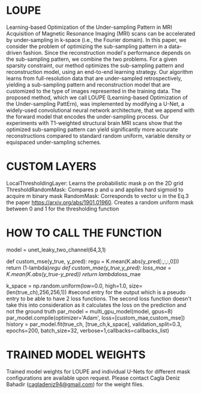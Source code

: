 # LOUPE
Learning-based Optimization of the Under-sampling Pattern in MRI
Acquisition of Magnetic Resonance Imaging (MRI) scans can be accelerated by under-sampling in k-space (i.e., the Fourier domain). In this paper, we consider the problem of optimizing the sub-sampling pattern in a data-driven fashion. Since the reconstruction model's performance depends on the sub-sampling pattern, we combine the two problems. For a given sparsity constraint, our method optimizes the sub-sampling pattern and reconstruction model, using an end-to-end learning strategy. Our algorithm learns from full-resolution data that are under-sampled retrospectively, yielding a sub-sampling pattern and reconstruction model that are customized to the type of images represented in the training data. The proposed method, which we call LOUPE (Learning-based Optimization of the Under-sampling PattErn), was implemented by modifying a U-Net, a widely-used convolutional neural network architecture, that we append with the forward model that encodes the under-sampling process. Our experiments with T1-weighted structural brain MRI scans show that the optimized sub-sampling pattern can yield significantly more accurate reconstructions compared to standard random uniform, variable density or equispaced under-sampling schemes.

# CUSTOM LAYERS

LocalThresholdingLayer: Learns the probabilistic mask p on the 2D grid
ThresholdRandomMask: Compares p and u and applies hard sigmoid to acquire m binary mask 
RandomMask: Corresponds to vector u in the Eq.3 the paper https://arxiv.org/abs/1901.01960. Creates a random uniform mask between 0 and 1 for the thresholding function

# HOW TO CALL THE FUNCTION

model = unet_leaky_two_channel(64,3,1)

def custom_mse(y_true, y_pred):
    regu = K.mean(K.abs(y_pred[:,:,:,0]))
    return (1-lambda)*regu
def custom_mae(y_true,y_pred):
    loss_mae = K.mean(K.abs(y_true-y_pred))
    return lambda*loss_mae

k_space = np.random.uniform(low=0.0, high=1.0, size=(len(true_ch),256,256,1)) #second entry for the output which is a pseudo entry to be able to have 2 loss functions. The second loss function doesn't take this into consideration as it calculates the loss on the prediction and not the ground truth
par_model = multi_gpu_model(model, gpus=8)
par_model.compile(optimizer='Adam', loss=[custom_mae,custom_mse])
history = par_model.fit(true_ch, [true_ch,k_space], validation_split=0.3, epochs=200, batch_size=32, verbose=1,callbacks=callbacks_list)

# TRAINED MODEL WEIGHTS

Trained model weights for LOUPE and individual U-Nets for different mask configurations are available upon request. Please contact Cagla Deniz Bahadir (cagladeniz94@gmail.com) for the weight files.
